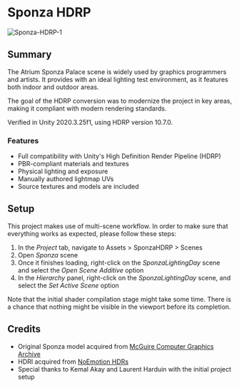 # Sponza HDRP
![Sponza-HDRP-1](https://user-images.githubusercontent.com/1553981/148616553-2a1a0cde-470b-40df-af91-5dd4efcd19dd.jpg)
## Summary
The Atrium Sponza Palace scene is widely used by graphics programmers and artists. It provides with an ideal lighting test environment, as it features both indoor and outdoor areas. 

The goal of the HDRP conversion was to modernize the project in key areas, making it compliant with modern rendering standards.

Verified in Unity 2020.3.25f1, using HDRP version 10.7.0.
### Features
- Full compatibility with Unity's High Definition Render Pipeline (HDRP)
- PBR-compliant materials and textures
- Physical lighting and exposure
- Manually authored lightmap UVs
- Source textures and models are included
## Setup
This project makes use of multi-scene workflow. In order to make sure that everything works as expected, please follow these steps:
1. In the _Project_ tab, navigate to Assets > SponzaHDRP > Scenes
2. Open _Sponza_ scene
3. Once it finishes loading, right-click on the _SponzaLightingDay_ scene and select the _Open Scene Additive_ option
4. In the _Hierarchy_ panel, right-click on the _SponzaLightingDay_ scene, and select the _Set Active Scene_ option

Note that the initial shader compilation stage might take some time. There is a chance that nothing might be visible in the viewport before its completion.
## Credits
- Original Sponza model acquired from [McGuire Computer Graphics Archive](https://casual-effects.com/data/)
- HDRI acquired from [NoEmotion HDRs](http://noemotionhdrs.net/)
- Special thanks to Kemal Akay and Laurent Harduin with the initial project setup

